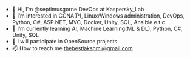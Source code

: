 - 👋 Hi, I’m @septimusgorne DevOps at Kaspersky_Lab
- 👀 I’m interested in CCNA(P), Linux/Windows administration, DevOps, Python, C#, ASP.NET, MVC, Docker, Unity, SQL, Ansible e.t.c
- 🌱 I’m currently learning AI, Machine Learning(ML & DL), Python, C#, Unity, SQL
- 💞️ I will participate in OpenSource projects
- 📫 How to reach me thebestlakshmi@gmail.com

<!---
septimusgorne/septimusgorne is a ✨ special ✨ repository because its `README.md` (this file) appears on your GitHub profile.
You can click the Preview link to take a look at your changes.
--->
